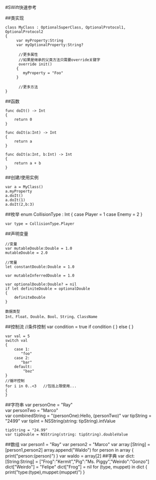 #SWift快速参考

##类实现

	class MyClass : OptionalSuperClass, OptionalProtocol1, OptionalProtocol2
	{
	     var myProperty:String
	     var myOptionalProperty:String?
		     
		  //更多属性
		  //如果是继承的父类方法只需要override关键字
		  override init()
	     {
	        myProperty = "Foo"
	     }
		     
		  //更多方法
	}

##函数

	func doIt() -> Int 
	{
	    return 0
	}
	
	func doIt(a:Int) -> Int
	{
	    return a
	}
	
	func doIt(a:Int, b:Int) -> Int 
	{
	    return a + b
	}

##创建/使用实例

	var a = MyClass()
	a.myProperty
	a.doIt()
	a.doIt(1)
	a.doIt(2,b:3)

##枚举
	enum CollisionType : Int
	{
	    case Player = 1
	    case Enemy = 2
	}
	
	var type = CollisionType.Player

##声明变量

	//变量
	var mutableDouble:Double = 1.0
	mutableDouble = 2.0
	
	//常量
	let constantDouble:Double = 1.0
	
	var mutableInferredDouble = 1.0
	
	var optionalDouble:Double? = nil
	if let definiteDouble = optionalDouble
	{
	    definiteDouble
	}
	
	数据类型
	Int、Float、Double、Bool、String、ClassName

##控制流
	//条件控制
	var condition = true
	if condition 
	{
	} 
	else 
	{
	}
	
	var val = 5
	switch val 
	{
		case 1:
		   "foo"
		case 2:
		   "bar"
		default:
			"baz"
	}
	//循环控制 
	for i in 0..<3   //包括上限使用... 
	{
	}
##字符串
	var personOne = "Ray"  
	var personTwo = "Marco"  
	var combinedString = "\(personOne):Hello, \(personTwo)"
	var tipString = "2499"
	var tipInt = NSString(string: tipString).intValue
	
	tipString = "24.99"
	var tipDouble = NSString(string: tipString).doubleValue

##数组
	var person1 = "Ray"
	var person2 = "Marco"
	var array:[String] = [person1,person2]
	array.append("Waldo")
	for person in array 
	{
	    print("person:\(person)")
	}
	var waldo = array[2]
##字典
	var dict:[String:String] = ["Frog":"Kermit","Pig":"Ms. Piggy","Weirdo":"Gonzo"]
	dict["Weirdo"] = "Felipe"
	dict["Frog"] = nil
	for (type, muppet) in dict
	{
		print("type:\(type),muppet:\(muppet)")
	}